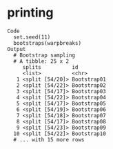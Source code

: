 # printing

    Code
      set.seed(11)
      bootstraps(warpbreaks)
    Output
      # Bootstrap sampling 
      # A tibble: 25 x 2
         splits          id         
         <list>          <chr>      
       1 <split [54/20]> Bootstrap01
       2 <split [54/22]> Bootstrap02
       3 <split [54/17]> Bootstrap03
       4 <split [54/22]> Bootstrap04
       5 <split [54/17]> Bootstrap05
       6 <split [54/19]> Bootstrap06
       7 <split [54/18]> Bootstrap07
       8 <split [54/17]> Bootstrap08
       9 <split [54/23]> Bootstrap09
      10 <split [54/22]> Bootstrap10
      # ... with 15 more rows

